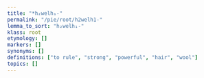 ```yaml
---
title: "*h₂welh₁-"
permalink: "/pie/root/h2welh1-"
lemma_to_sort: "h₂welh₁-"
klass: root
etymology: []
markers: []
synonyms: []
definitions: ["to rule", "strong", "powerful", "hair", "wool"]
topics: []
---
```

